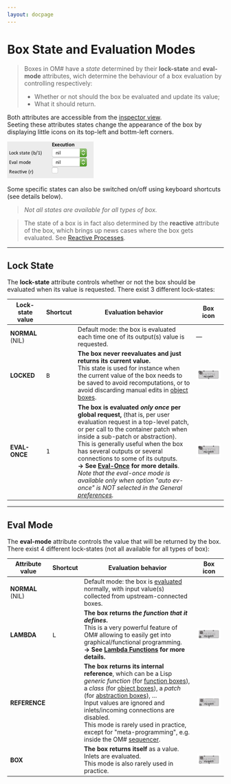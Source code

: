 ```yaml
---
layout: docpage
---
```


# Box State and Evaluation Modes

> Boxes in OM# have a _state_ determined by their **lock-state** and **eval-mode** attributes, wich determine the behaviour of a box evaluation by controlling respectively:
> * Whether or not should the box be evaluated and update its value;
> * What it should return.

Both attributes are accessible from the [inspector view](inspector).    
Seeting these attributes states change the appearance of the box by displaying little icons on its top-left and bottm-left corners.   

<img src="./images/box-state-attributes.png">  

Some specific states can also be switched on/off using keyboard shortcuts (see details below).  

> _Not all states are available for all types of box._

> The state of a box is in fact also determined by the **reactive** attribute of the box, which brings up news cases where the box gets evaluated. See [Reactive Processes](reactive). 

------
## Lock State

The **lock-state** attribute controls whether or not the box should be evaluated when its value is requested.
There exist 3 different lock-states:

| Lock-state value | Shortcut | Evaluation behavior | Box icon |
|---|---|---|---|
|**NORMAL** (NIL) | | Default mode: the box is evaluated each time one of its output(s) value is requested.| — |
|**LOCKED** | <kbd>B</kbd> | **The box never reevaluates and just returns its current value.** <br> This state is used for instance when the current value of the box needs to be saved to avoid recomputations, or to avoid discarding manual edits in [object boxes](objects).| <img src="images/icon-locked.png">|
|**EVAL-ONCE** | <kbd>1</kbd> | **The box is evaluated _only once_ per global request,** (that is, per user evaluation request in a top-level patch, or per call to the container patch when inside a sub-patch or abstraction). <br>This is generally useful when the box has several outputs or several connections to some of its outputs.<br> **&rarr; See [Eval-Once](eval-once) for more details**.<br>_Note that the eval-once mode is available only when option "auto ev-once" is NOT selected in the General [preferences](preferences)._| <img src="images/icon-evonce.png">|

------
## Eval Mode

The **eval-mode** attribute controls the value that will be returned by the box.
There exist 4 different lock-states (not all available for all types of box):

| Attribute value | Shortcut | Evaluation behavior | Box icon |
|---|---|---|---|
|**NORMAL** (NIL) | | Default mode: the box is [evaluated](eval) normally, with input value(s) collected from upstream-connected boxes. | |
|**LAMBDA** | <kbd>L</kbd> | **The box returns _the function that it defines_.** <br>This is a very powerful feature of OM# allowing to easily get into graphical/functional programming.<br> **&rarr; See [Lambda Functions](lambda) for more details.**| <img src="images/icon-lambda.png"> |
|**REFERENCE** |  | **The box returns its internal reference**, which can be a Lisp _generic function_ (for [function boxes](function-box)), a _class_ (for [object boxes](objects)), a _patch_ (for [abstraction boxes](abstraction)), ...<br> Input values are ignored and inlets/incoming connections are disabled.<br> This mode is rarely used in practice, except for "meta-programming", e.g. inside the OM# [sequencer](sequencer).  | <img src="images/icon-reference.png"> |
|**BOX** |  | **The box returns itself** as a value. <br> Inlets are evaluated.  <br> This mode is also rarely used in practice.  | <img src="images/icon-box.png"> |
